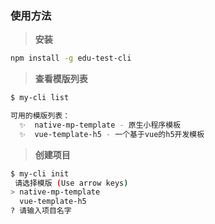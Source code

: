 ### 使用方法

> **安装**

```bash
npm install -g edu-test-cli
```

> **查看模版列表**

```bash
$ my-cli list

可用的模版列表：
  ✨  native-mp-template - 原生小程序模板
  ✨  vue-template-h5 - 一个基于vue的h5开发模板
```

> **创建项目**

```bash
$ my-cli init
 请选择模版 (Use arrow keys)
> native-mp-template
  vue-template-h5
? 请输入项目名字 
```